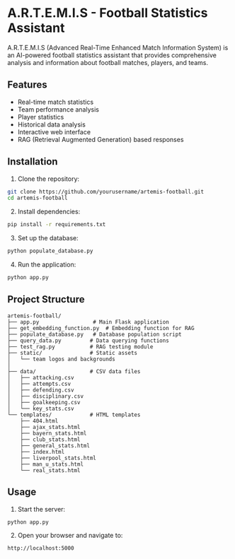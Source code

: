 # A.R.T.E.M.I.S - Football Statistics Assistant

A.R.T.E.M.I.S (Advanced Real-Time Enhanced Match Information System) is an AI-powered football statistics assistant that provides comprehensive analysis and information about football matches, players, and teams.

## Features

- Real-time match statistics
- Team performance analysis
- Player statistics
- Historical data analysis
- Interactive web interface
- RAG (Retrieval Augmented Generation) based responses

## Installation

1. Clone the repository:
```bash
git clone https://github.com/yourusername/artemis-football.git
cd artemis-football
```

2. Install dependencies:
```bash
pip install -r requirements.txt
```

3. Set up the database:
```bash
python populate_database.py
```

4. Run the application:
```bash
python app.py
```

## Project Structure

```
artemis-football/
├── app.py                 # Main Flask application
├── get_embedding_function.py  # Embedding function for RAG
├── populate_database.py   # Database population script
├── query_data.py         # Data querying functions
├── test_rag.py           # RAG testing module
├── static/               # Static assets
│   └── team logos and backgrounds
│       
├── data/                 # CSV data files
│   ├── attacking.csv
│   ├── attempts.csv
│   ├── defending.csv
│   ├── disciplinary.csv
│   ├── goalkeeping.csv
│   └── key_stats.csv
└── templates/            # HTML templates
    ├── 404.html
    ├── ajax_stats.html
    ├── bayern_stats.html
    ├── club_stats.html
    ├── general_stats.html
    ├── index.html
    ├── liverpool_stats.html
    ├── man_u_stats.html
    └── real_stats.html
```

## Usage

1. Start the server:
```bash
python app.py
```

2. Open your browser and navigate to:
```
http://localhost:5000
```


